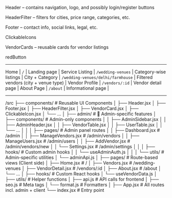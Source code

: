 Header – contains navigation, logo, and possibly login/register buttons

HeaderFilter – filters for cities, price range, categories, etc.

Footer – contact info, social links, legal, etc.

ClickableIcons

VendorCards – reusable cards for vendor listings

redButton

---

Home | `/` | Landing page |
Service Listing | `/wedding-venues` | Category-wise listings |
City + Category | `/wedding-venues/delhi/farmhouse` | Filtered vendors (city + venue type) |
Vendor Profile | `/vendors/:id` | Vendor detail page |
About Page | `/about` | Informational page |

<!-- Reviews | `/vendors/:id/reviews` | All reviews for a vendor | -->
<!-- Videos | `/vendors/:id/videos` | All videos related to a vendor | -->

---

/src
├── components/ # Reusable UI Components
│ ├── Header.jsx
│ ├── Footer.jsx
│ ├── HeaderFilter.jsx
│ ├── VendorCard.jsx
│ ├── ClickableIcon.jsx
│ └── ...
│
├── admin/ # 🔐 Admin-specific features
│ ├── components/ # Admin-only components
│ │ ├── AdminSidebar.jsx
│ │ ├── AdminHeader.jsx
│ │ ├── VendorTable.jsx
│ │ ├── UserTable.jsx
│ │ └── ...
│ │
│ ├── pages/ # Admin panel routes
│ │ ├── Dashboard.jsx # /admin
│ │ ├── ManageVendors.jsx # /admin/vendors
│ │ ├── ManageUsers.jsx # /admin/users
│ │ ├── AddVendor.jsx # /admin/vendors/new
│ │ └── Settings.jsx # /admin/settings
│ │
│ ├── hooks/ # Custom admin hooks
│ │ └── useAdminAuth.js
│ │
│ └── utils/ # Admin-specific utilities
│ └── adminApi.js
│
├── pages/ # Route-based views (Client side)
│ ├── Home.jsx # /
│ ├── Vendors.jsx # /wedding-venues
│ ├── VendorDetail.jsx # /vendors/:id
│ ├── About.jsx # /about
│ └── ...
│
├── hooks/ # Custom React hooks
│ └── useVendorData.js
│
├── utils/ # Helper functions
│ ├── api.js # API calls for frontend
│ ├── seo.js # Meta tags
│ └── format.js # Formatters
│
├── App.jsx # All routes incl. admin + client
└── index.jsx # Entry point
